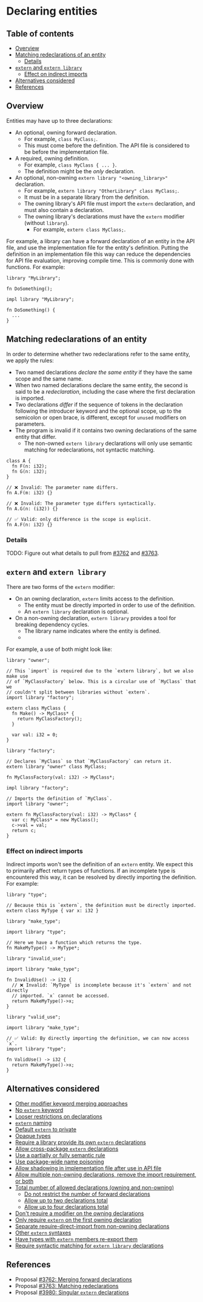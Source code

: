 # Declaring entities

<!--
Part of the Carbon Language project, under the Apache License v2.0 with LLVM
Exceptions. See /LICENSE for license information.
SPDX-License-Identifier: Apache-2.0 WITH LLVM-exception
-->

<!-- toc -->

## Table of contents

-   [Overview](#overview)
-   [Matching redeclarations of an entity](#matching-redeclarations-of-an-entity)
    -   [Details](#details)
-   [`extern` and `extern library`](#extern-and-extern-library)
    -   [Effect on indirect imports](#effect-on-indirect-imports)
-   [Alternatives considered](#alternatives-considered)
-   [References](#references)

<!-- tocstop -->

## Overview

Entities may have up to three declarations:

-   An optional, owning forward declaration.
    -   For example, `class MyClass;`.
    -   This must come before the definition. The API file is considered to be
        before the implementation file.
-   A required, owning definition.
    -   For example, `class MyClass { ... }`.
    -   The definition might be the _only_ declaration.
-   An optional, non-owning `extern library "<owning_library>"` declaration.
    -   For example, `extern library "OtherLibrary" class MyClass;`.
    -   It must be in a separate library from the definition.
    -   The owning library's API file must import the `extern` declaration, and
        must also contain a declaration.
    -   The owning library's declarations must have the `extern` modifier
        (without `library`).
        -   For example, `extern class MyClass;`.

For example, a library can have a forward declaration of an entity in the API
file, and use the implementation file for the entity's definition. Putting the
definition in an implementation file this way can reduce the dependencies for
API file evaluation, improving compile time. This is commonly done with
functions. For example:

```
library "MyLibrary";

fn DoSomething();
```

```
impl library "MyLibrary";

fn DoSomething() {
  ...
}
```

## Matching redeclarations of an entity

In order to determine whether two redeclarations refer to the same entity, we
apply the rules:

-   Two named declarations _declare the same entity_ if they have the same scope
    and the same name.
-   When two named declarations declare the same entity, the second is said to be a
    _redeclaration_, including the case where the first declaration is imported.
-   Two declarations _differ_ if the sequence of tokens in the declaration
    following the introducer keyword and the optional scope, up to the semicolon
    or open brace, is different, except for `unused` modifiers on parameters.
-   The program is invalid if it contains two owning declarations of the same
    entity that differ.
    -   The non-owned `extern library` declarations will only use semantic
        matching for redeclarations, not syntactic matching.

```carbon
class A {
  fn F(n: i32);
  fn G(n: i32);
}

// ❌ Invalid: The parameter name differs.
fn A.F(m: i32) {}

// ❌ Invalid: The parameter type differs syntactically.
fn A.G(n: (i32)) {}

// ✅ Valid: only difference is the scope is explicit.
fn A.F(n: i32) {} 
```

### Details

TODO: Figure out what details to pull from
[#3762](https://github.com/carbon-language/carbon-lang/pull/3763) and
[#3763](https://github.com/carbon-language/carbon-lang/pull/3763).

## `extern` and `extern library`

There are two forms of the `extern` modifier:

-   On an owning declaration, `extern` limits access to the definition.
    -   The entity must be directly imported in order to use of the definition.
    -   An `extern library` declaration is optional.
-   On a non-owning declaration, `extern library` provides a tool for breaking
    dependency cycles.
    -   The library name indicates where the entity is defined.
    -

For example, a use of both might look like:

```
library "owner";

// This `import` is required due to the `extern library`, but we also make use
// of `MyClassFactory` below. This is a circular use of `MyClass` that we
// couldn't split between libraries without `extern`.
import library "factory";

extern class MyClass {
  fn Make() -> MyClass* {
    return MyClassFactory();
  }

  var val: i32 = 0;
}
```

```
library "factory";

// Declares `MyClass` so that `MyClassFactory` can return it.
extern library "owner" class MyClass;

fn MyClassFactory(val: i32) -> MyClass*;
```

```
impl library "factory";

// Imports the definition of `MyClass`.
import library "owner";

extern fn MyClassFactory(val: i32) -> MyClass* {
  var c: MyClass* = new MyClass();
  c->val = val;
  return c;
}
```

### Effect on indirect imports

Indirect imports won't see the definition of an `extern` entity. We expect this to
primarily affect return types of functions. If an incomplete type is encountered
this way, it can be resolved by directly importing the definition. For example:

```
library "type";

// Because this is `extern`, the definition must be directly imported.
extern class MyType { var x: i32 }
```

```
library "make_type";

import library "type";

// Here we have a function which returns the type.
fn MakeMyType() -> MyType*;
```

```
library "invalid_use";

import library "make_type";

fn InvalidUse() -> i32 {
  // ❌ Invalid: `MyType` is incomplete because it's `extern` and not directly
  // imported. `x` cannot be accessed.
  return MakeMyType()->x;
}
```

```
library "valid_use";

import library "make_type";

// ✅ Valid: By directly importing the definition, we can now access `x`.
import library "type";

fn ValidUse() -> i32 {
  return MakeMyType()->x;
}
```

## Alternatives considered

-   [Other modifier keyword merging approaches](/proposals/p3762.md#other-modifier-keyword-merging-approaches)
-   [No `extern` keyword](/proposals/p3762.md#no-extern-keyword)
-   [Looser restrictions on declarations](/proposals/p3762.md#looser-restrictions-on-declarations)
-   [`extern` naming](/proposals/p3762.md#extern-naming)
-   [Default `extern` to private](/proposals/p3762.md#default-extern-to-private)
-   [Opaque types](/proposals/p3762.md#opaque-types)
-   [Require a library provide its own `extern` declarations](/proposals/p3762.md#require-a-library-provide-its-own-extern-declarations)
-   [Allow cross-package `extern` declarations](/proposals/p3762.md#allow-cross-package-extern-declarations)
-   [Use a partially or fully semantic rule](/proposals/p3763.md#use-a-partially-or-fully-semantic-rule)
-   [Use package-wide name poisoning](/proposals/p3763.md#use-package-wide-name-poisoning)
-   [Allow shadowing in implementation file after use in API file](/proposals/p3763.md#allow-shadowing-in-implementation-file-after-use-in-api-file)
-   [Allow multiple non-owning declarations, remove the import requirement, or both](/proposals/p3980.md#allow-multiple-non-owning-declarations-remove-the-import-requirement-or-both)
-   [Total number of allowed declarations (owning and non-owning)](/proposals/p3980.md#total-number-of-allowed-declarations-owning-and-non-owning)
    -   [Do not restrict the number of forward declarations](/proposals/p3980.md#do-not-restrict-the-number-of-forward-declarations)
    -   [Allow up to two declarations total](/proposals/p3980.md#allow-up-to-two-declarations-total)
    -   [Allow up to four declarations total](/proposals/p3980.md#allow-up-to-four-declarations-total)
-   [Don't require a modifier on the owning declarations](/proposals/p3980.md#dont-require-a-modifier-on-the-owning-declarations)
-   [Only require `extern` on the first owning declaration](/proposals/p3980.md#only-require-extern-on-the-first-owning-declaration)
-   [Separate require-direct-import from non-owning declarations](/proposals/p3980.md#separate-require-direct-import-from-non-owning-declarations)
-   [Other `extern` syntaxes](/proposals/p3980.md#other-extern-syntaxes)
-   [Have types with `extern` members re-export them](/proposals/p3980.md#have-types-with-extern-members-re-export-them)
-   [Require syntactic matching for `extern library` declarations](/proposals/p3980.md#require-syntactic-matching-for-extern-library-declarations)

## References

-   Proposal
    [#3762: Merging forward declarations](https://github.com/carbon-language/carbon-lang/pull/3762)
-   Proposal
    [#3763: Matching redeclarations](https://github.com/carbon-language/carbon-lang/pull/3763)
-   Proposal
    [#3980: Singular `extern` declarations](https://github.com/carbon-language/carbon-lang/pull/3980)

